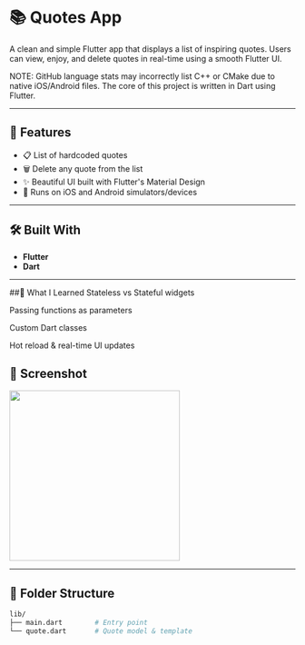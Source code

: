 # 📚 Quotes App

A clean and simple Flutter app that displays a list of inspiring quotes. Users can view, enjoy, and delete quotes in real-time using a smooth Flutter UI.

NOTE: 
GitHub language stats may incorrectly list C++ or CMake due to native iOS/Android files. The core of this project is written in Dart using Flutter.

---

## 🚀 Features

- 📋 List of hardcoded quotes
- 🗑️ Delete any quote from the list
- ✨ Beautiful UI built with Flutter's Material Design
- 📱 Runs on iOS and Android simulators/devices

---

## 🛠️ Built With

- **Flutter**
- **Dart**

---
##🧠 What I Learned
Stateless vs Stateful widgets

Passing functions as parameters

Custom Dart classes

Hot reload & real-time UI updates


## 📸 Screenshot

<img src="https://github.com/user-attachments/assets/357d0a19-d446-4408-bcd2-4e986b41f0b0" width="300" />


---

## 📂 Folder Structure

```bash
lib/
├── main.dart        # Entry point
└── quote.dart       # Quote model & template



